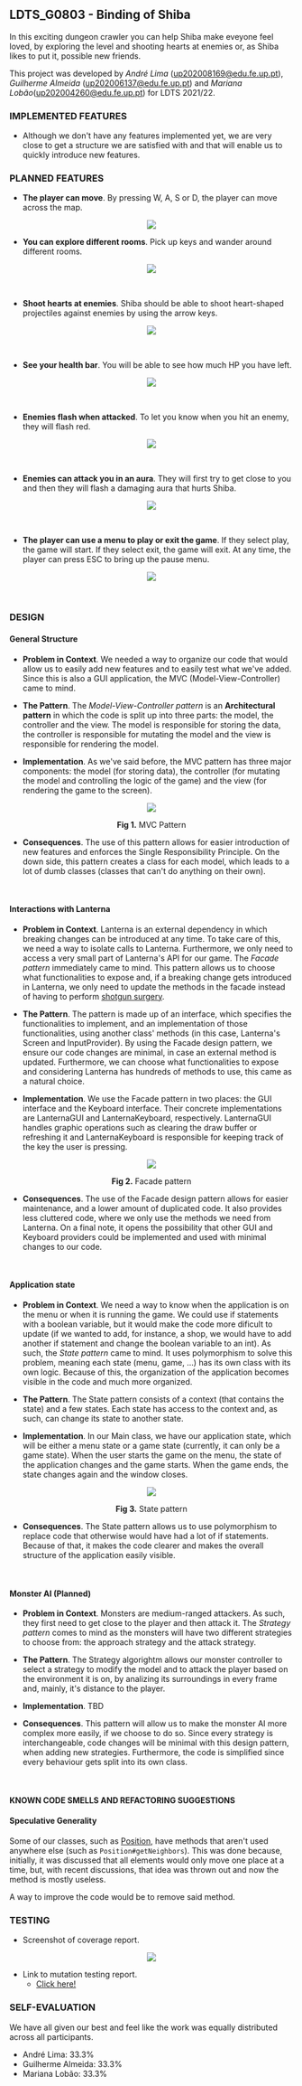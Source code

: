 ## LDTS_G0803 - Binding of Shiba

In this exciting dungeon crawler you can help Shiba make eveyone feel loved, by exploring the level and shooting hearts at enemies or, as Shiba likes to put it, possible new friends.

This project was developed by *André Lima* (up202008169@edu.fe.up.pt), *Guilherme Almeida* (up202006137@edu.fe.up.pt) and *Mariana Lobão*(up202004260@edu.fe.up.pt) for LDTS 2021/22.

### IMPLEMENTED FEATURES

- Although we don't have any features implemented yet, we are very close to get a structure we are satisfied with and that will enable us to quickly introduce new features.

### PLANNED FEATURES

- **The player can move**. By pressing W, A, S or D, the player can move across the map. 

<p align="center" justify="center">
    <img src="images/planned/shiba.png">
</p>

- **You can explore different rooms**. Pick up keys and wander around different rooms.

<p align="center" justify="center">
    <img src="images/planned/keys.png" />
</p>
<br>
  
- **Shoot hearts at enemies**. Shiba should be able to shoot heart-shaped projectiles against enemies by using the arrow keys.

<p align="center" justify="center">
    <img src="images/planned/projectiles-and-enemies.png" />
</p>
<br>

- **See your health bar**. You will be able to see how much HP you have left.

<p align="center" justify="center">
    <img src="images/planned/shiba.png" />
</p>
<br>

- **Enemies flash when attacked**. To let you know when you hit an enemy, they will flash red.

<p align="center" justify="center">
    <img src="images/planned/monsters-taking-damage.png" />
</p>
<br>

- **Enemies can attack you in an aura**. They will first try to get close to you and then they will flash a damaging aura that hurts Shiba.

<p align="center" justify="center">
    <img src="images/planned/monster-attacking.png" />
</p>
<br>

- **The player can use a menu to play or exit the game**. If they select play, the game will start. If they select exit, the game will exit. At any time, the player can press ESC to bring up the pause menu.

<p align="center" justify="center">
    <img src="images/planned/menu.png" />
</p>
<br>


### DESIGN

#### General Structure

- **Problem in Context**. We needed a way to organize our code that would allow us to easily add new features and to easily test what we've added. Since this is also a GUI application, the MVC (Model-View-Controller) came to mind.

- **The Pattern**. The *Model-View-Controller pattern* is an **Architectural pattern** in which the code is split up into three parts: the model, the controller and the view. The model is responsible for storing the data, the controller is responsible for mutating the model and the view is responsible for rendering the model.

- **Implementation**. As we've said before, the MVC pattern has three major components: the model (for storing data), the controller (for mutating the model and controlling the logic of the game) and the view (for rendering the game to the screen).

<p align="center" justify="center">
    <img src="images/uml/mvc.png" />
</p>
<p align="center">
    <strong>Fig 1.</strong> MVC Pattern
</p>

- **Consequences**. The use of this pattern allows for easier introduction of new features and enforces the Single Responsibility Principle. On the down side, this pattern creates a class for each model, which leads to a lot of dumb classes (classes that can't do anything on their own).

<br>

#### Interactions with Lanterna

- **Problem in Context**. Lanterna is an external dependency in which breaking changes can be introduced at any time. To take care of this, we need a way to isolate calls to Lanterna. Furthermore, we only need to access a very small part of Lanterna's API for our game. The *Facade pattern* immediately came to mind. This pattern allows us to choose what functionalities to expose and, if a breaking change gets introduced in Lanterna, we only need to update the methods in the facade instead of having to perform [shotgun surgery](https://refactoring.guru/smells/shotgun-surgery).

- **The Pattern**. The pattern is made up of an interface, which specifies the functionalities to implement, and an implementation of those functionalities, using another class' methods (in this case, Lanterna's Screen and InputProvider). By using the Facade design pattern, we ensure our code changes are minimal, in case an external method is updated. Furthermore, we can choose what functionalities to expose and considering Lanterna has hundreds of methods to use, this came as a natural choice.

- **Implementation**. We use the Facade pattern in two places: the GUI interface and the Keyboard interface. Their concrete implementations are LanternaGUI and LanternaKeyboard, respectively. LanternaGUI handles graphic operations such as clearing the draw buffer or refreshing it and LanternaKeyboard is responsible for keeping track of the key the user is pressing.

<p align="center" justify="center">
    <img src="images/uml/facade.png" />
</p>
<p align="center">
    <strong>Fig 2.</strong> Facade pattern
</p>

- **Consequences**. The use of the Facade design pattern allows for easier maintenance, and a lower amount of duplicated code. It also provides less cluttered code, where we only use the methods we need from Lanterna. On a final note, it opens the possibility that other GUI and Keyboard providers could be implemented and used with minimal changes to our code.

<br>

#### Application state

- **Problem in Context**. We need a way to know when the application is on the menu or when it is running the game. We could use if statements with a boolean variable, but it would make the code more dificult to update (if we wanted to add, for instance, a shop, we would have to add another if statement and change the boolean variable to an int). As such, the *State pattern* came to mind. It uses polymorphism to solve this problem, meaning each state (menu, game, ...) has its own class with its own logic. Because of this, the organization of the application becomes visible in the code and much more organized.

- **The Pattern**. The State pattern consists of a context (that contains the state) and a few states. Each state has access to the context and, as such, can change its state to another state.

- **Implementation**. In our Main class, we have our application state, which will be either a menu state or a game state (currently, it can only be a game state). When the user starts the game on the menu, the state of the application changes and the game starts. When the game ends, the state changes again and the window closes.

<p align="center" justify="center">
    <img src="images/uml/state.png" />
</p>
<p align="center">
    <strong>Fig 3.</strong> State pattern
</p>

- **Consequences**. The State pattern allows us to use polymorphism to replace code that otherwise would have had a lot of if statements. Because of that, it makes the code clearer and makes the overall structure of the application easily visible.

<br>

#### Monster AI (Planned)

- **Problem in Context**. Monsters are medium-ranged attackers. As such, they first need to get close to the player and then attack it. The *Strategy pattern* comes to mind as the monsters will have two different strategies to choose from: the approach strategy and the attack strategy.

- **The Pattern**. The Strategy algorightm allows our monster controller to select a strategy to modify the model and to attack the player based on the environment it is on, by analizing its surroundings in every frame and, mainly, it's distance to the player.

- **Implementation**. TBD
  
- **Consequences**. This pattern will allow us to make the monster AI more complex more easily, if we choose to do so. Since every strategy is interchangeable, code changes will be minimal with this design pattern, when adding new strategies. Furthermore, the code is simplified since every behaviour gets split into its own class.

<br />

#### KNOWN CODE SMELLS AND REFACTORING SUGGESTIONS

#### Speculative Generality

Some of our classes, such as [Position](../src/main/java/g0803/bindingofshiba/model/game/Position.java), have methods that aren't used anywhere else (such as `Position#getNeighbors`). This was done because, initially, it was discussed that all elements would only move one place at a time, but, with recent discussions, that idea was thrown out and now the method is mostly useless.

A way to improve the code would be to remove said method.

### TESTING

- Screenshot of coverage report.

<p align="center" justify="center">
    <img src="images/screenshots/coverage.png" />
</p>


- Link to mutation testing report.
  - [Click here!](https://limwa.github.io/ldts-intermediate-delivery/index.html)



### SELF-EVALUATION

We have all given our best and feel like the work was equally distributed across all participants.

- André Lima: 33.3%
- Guilherme Almeida: 33.3%
- Mariana Lobão: 33.3%